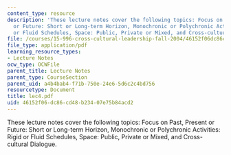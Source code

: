 ```yaml
---
content_type: resource
description: 'These lecture notes cover the following topics: Focus on Past, Present
  or Future: Short or Long-term Horizon, Monochronic or Polychronic Activities: Rigid
  or Fluid Schedules, Space: Public, Private or Mixed, and Cross-cultural Dialogue.'
file: /courses/15-996-cross-cultural-leadership-fall-2004/46152f06dc86cd48b23407e75b84acd2_lec4.pdf
file_type: application/pdf
learning_resource_types:
- Lecture Notes
ocw_type: OCWFile
parent_title: Lecture Notes
parent_type: CourseSection
parent_uid: a4b4bab4-f71b-750e-24e6-5d6c2c4bd756
resourcetype: Document
title: lec4.pdf
uid: 46152f06-dc86-cd48-b234-07e75b84acd2
---
```

These lecture notes cover the following topics: Focus on Past, Present or Future: Short or Long-term Horizon, Monochronic or Polychronic Activities: Rigid or Fluid Schedules, Space: Public, Private or Mixed, and Cross-cultural Dialogue.

